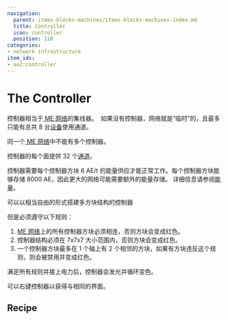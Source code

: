 ```yaml
---
navigation:
  parent: items-blocks-machines/items-blocks-machines-index.md
  title: Controller
  icon: controller
  position: 110
categories:
- network infrastructure
item_ids:
- ae2:controller
---
```


# The Controller

<BlockImage id="controller" p:state="online" scale="8" />

控制器相当于[ ME 网络](../ae2-mechanics/me-network-connections.md)的集线器。 
如果没有控制器，网络就是“临时”的，且最多只能有总共 8 台[设备](../ae2-mechanics/devices.md)使用通道。 

同一个[ ME 网络](../ae2-mechanics/me-network-connections.md)中不能有多个控制器。  

控制器的每个面提供 32 个[通道](../ae2-mechanics/channels.md)。  

控制器需要每个控制器方块 6 AE/t 的能量供应才能正常工作。每个控制器方块能够存储 8000 AE，因此更大的网络可能需要额外的能量存储。
详细信息请参阅[能量](../ae2-mechanics/energy.md)。  

可以以相当自由的形式搭建多方块结构的控制器

<GameScene zoom="2" background="transparent">
  <ImportStructure src="../assets/assemblies/controllers.snbt" />
  <IsometricCamera yaw="195" pitch="30" />
</GameScene>

但是必须遵守以下规则：  

1.  [ME 网络](../ae2-mechanics/me-network-connections.md)上的所有控制器方块必须相连，否则方块会变成红色。  
2.  控制器结构必须在 7x7x7 大小范围内，否则方块会变成红色。 
3.  一个控制器方块最多在 1 个轴上有 2 个相邻的方块，如果有方块违反这个规则，则会被禁用并变成红色。
<GameScene zoom="2" background="transparent">
  <ImportStructure src="../assets/assemblies/controller_rules.snbt" />
  <IsometricCamera yaw="195" pitch="30" />
</GameScene>

满足所有规则并接上电力后，控制器会发光并循环变色。

可以右键控制器以获得与<ItemLink id="network_tool" />相同的界面。
## Recipe

<RecipeFor id="controller" />
